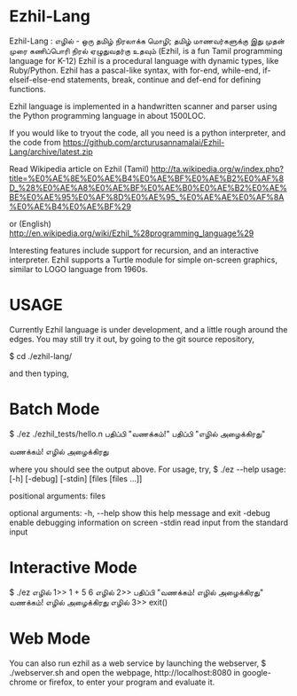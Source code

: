 Ezhil-Lang
==========

Ezhil-Lang : எழில் - ஒரு தமிழ் நிரலாக்க மொழி; தமிழ் மாணவர்களுக்கு இது முதன் முரை கணிப்பொரி நிரல் ஏழுதுவதர்கு உதவும் (Ezhil, is a fun Tamil programming language for K-12)
Ezhil is a procedural language with dynamic types,
like Ruby/Python. Ezhil has a pascal-like syntax,
with for-end, while-end, if-elseif-else-end statements,
break, continue and def-end for defining functions.

Ezhil language is implemented in a handwritten scanner
and parser using the Python programming language in
about 1500LOC.

If you would like to tryout the code, all you need
is a python interpreter, and the code from 
https://github.com/arcturusannamalai/Ezhil-Lang/archive/latest.zip

Read Wikipedia article on Ezhil (Tamil) http://ta.wikipedia.org/w/index.php?title=%E0%AE%8E%E0%AE%B4%E0%AE%BF%E0%AE%B2%E0%AF%8D_%28%E0%AE%A8%E0%AE%BF%E0%AE%B0%E0%AE%B2%E0%AE%BE%E0%AE%95%E0%AF%8D%E0%AE%95_%E0%AE%AE%E0%AF%8A%E0%AE%B4%E0%AE%BF%29

or (English) http://en.wikipedia.org/wiki/Ezhil_%28programming_language%29

Interesting features include support for recursion,
and an interactive interpreter. Ezhil supports a Turtle module
for simple on-screen graphics, similar to LOGO language from 1960s.

USAGE
=====

Currently Ezhil language is under development, and a little rough around the
edges. You may still try it out, by going to the git source repository,

$ cd ./ezhil-lang/

and then typing, 

Batch Mode
==========
$ ./ez ./ezhil_tests/hello.n 
பதிப்பி "வணக்கம்!"
பதிப்பி "எழில் அழைக்கிரது"

வணக்கம்!
எழில் அழைக்கிரது

where you should see the output above. For usage, try,
$ ./ez --help
usage:  [-h] [-debug] [-stdin] [files [files ...]]

positional arguments:
  files

optional arguments:
  -h, --help  show this help message and exit
  -debug      enable debugging information on screen
  -stdin      read input from the standard input

Interactive Mode
================
$ ./ez
எழில் 1>> 1 + 5
6
எழில் 2>> பதிப்பி "வணக்கம்! எழில் அழைக்கிரது"
வணக்கம்! எழில் அழைக்கிரது
எழில் 3>> exit()

Web Mode
========
You can also run ezhil as a web service by launching the webserver,
$ ./webserver.sh
and open the webpage, http://localhost:8080 in google-chrome or firefox,
to enter your program and evaluate it.
